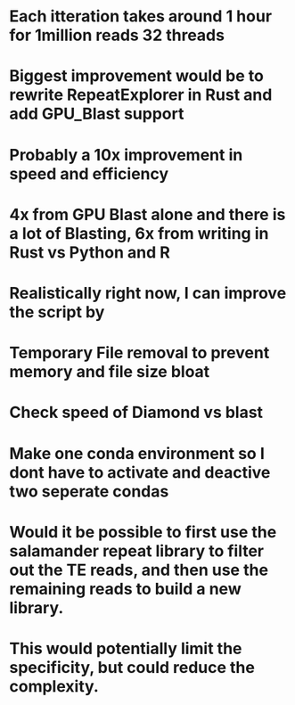 
# Each itteration takes around 1 hour for 1million reads 32 threads

# Biggest improvement would be to rewrite RepeatExplorer in Rust and add GPU_Blast support
# Probably a 10x improvement in speed and efficiency
# 4x from GPU Blast alone and there is a lot of Blasting, 6x from writing in Rust vs Python and R

# Realistically right now, I can improve the script by
# Temporary File removal to prevent memory and file size bloat
# Check speed of Diamond vs blast
# Make one conda environment so I dont have to activate and deactive two seperate condas


# Would it be possible to first use the salamander repeat library to filter out the TE reads, and then use the remaining reads to build a new library. 
# This would potentially limit the specificity, but could reduce the complexity.